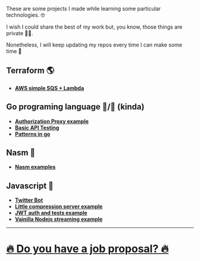 These are some projects I made while learning some particular technologies. 🤓

I wish I could share the best of my work but, you know, those things are private 🤷‍♂️.

Nonetheless, I will keep updating my repos every time I can make some time 🦾


## Terraform 🌎
* [**AWS simple SQS + Lambda**](https://github.com/LautaroJayat/terraform-simple-sqs-lambda)

## Go programing language 🦝/🐀 (kinda)

* [**Authorization Proxy example**](https://github.com/LautaroJayat/go_auth_proxy_example)
* [**Basic API Testing**](https://github.com/LautaroJayat/go_basic_api_testing)
* [**Patterns in go**](https://github.com/LautaroJayat/golang_examples)

## Nasm 🤖
* [**Nasm examples**](https://github.com/LautaroJayat/nasm_examples)

## Javascript 🚀
* [**Twitter Bot**](https://github.com/LautaroJayat/twitter_bot)
* [**Little compression server example**](https://github.com/LautaroJayat/imagemin-compress-server)
* [**JWT auth and tests example**](https://github.com/LautaroJayat/jwt-and-mocha-example)
* [**Vainilla Nodejs streaming example**](https://github.com/LautaroJayat/vainilla-nodejs-206-partial-content-streaming) 


----
# [🔥  Do you have a job proposal? 🔥](https://forms.gle/aM1JV6DfJDayqvYu5)

